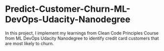 # Predict-Customer-Churn-ML-DevOps-Udacity-Nanodegree
In this project, I implement my learnings from Clean Code Principles Course from ML DevOps Udacity Nanodegree to identify credit card customers that are most likely to churn.
